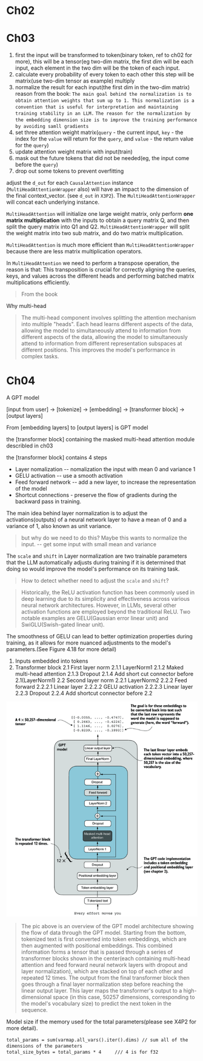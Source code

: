# Ch02
# Ch03
1. first the input will be transformed to token(binary token, ref to ch02 for more),
  this will be a tensor(eg two-dim matrix, the first dim will be each input, each element in the two dim
  will be the token of each input.
2. calculate every probability of every token to each other
  this step will be matrix(use two-dim tensor as example) multiply
3. normalize the result for each input(the first dim in the two-dim matrix)
   reason from the book:
  `The main goal behind the normalization is to obtain attention weights that sum up to 1. This normalization is a convention that is useful for interpretation and maintaining training stability in an LLM.`
  `The reason for the normalization by the embedding dimension size is to improve the training performance by avoiding samll gradients`
4. set three attention weight matrix(`query` - the current input, `key` - the index for the `value` will return for the `query`, and `value` - the return value for the `query`)
5. update attention weight matrix with input(train)
6. mask out the future tokens that did not be needed(eg, the input come before the `query`)
7. drop out some tokens to prevent overfitting


adjust the `d_out` for each `CausalAttention` instance (`MultiHeadAttentionWrapper` also) will have
an impact to the dimension of the final context_vector. (see `d_out` in `X3P2`).
The `MultiHeadAttentionWrapper` will concat each underlying instance.

`MultiHeadAttention` will initialize one large weight matrix, only perform **one matrix multiplication** with the inputs
to obtain a query matrix Q, and then split the query matrix into Q1 and Q2.
`MultiHeadAttentionWrapper` will split the weight matrix into two sub matrix, and do two matrix multiplication.

`MultiHeadAttention` is much more efficient than `MultiHeadAttentionWrapper` because there are less matrix multiplication operators.

In `MultiHeadAttention` we need to perform a transpose operation, the reason is that: 
This transposition is crucial for correctly aligning the queries, keys, and values across the different heads and 
performing batched matrix multiplications efficiently.
> From the book

Why multi-head 
> The multi-head component involves splitting the attention mechanism into multiple "heads".
> Each head learns different aspects of the data, allowing the model to simultaneously attend to information
> from different aspects of the data, allowing the model to simultaneously attend to information from
> different representation subspaces at different positions. This improves the model's performance in complex tasks.


# Ch04
 A GPT model
 
[input from user] -> [tokenize] -> [embedding] -> [transformer block] -> [output layers]

From [embedding layers] to [output layers] is GPT model

the [transformer block] containing the masked multi-head attention module describled in ch03

the [transformer block] contains 4 steps
- Layer nomalization   -- nomalization the input with mean 0 and variance 1
- GELU activation      -- use a smooth activation
- Feed forward network  -- add a new layer, to increase the representation of the model
- Shortcut connections  - preserve the flow of gradients during the backward pass in training.

The main idea behind layer normalization is to adjust the activations(outputs) of a neural network layer
to have a mean of 0 and a variance of 1, also known as unit variance.
> but why do we need to do this?
> Maybe this wants to normalize the input. -- get some input with small mean and variance

The `scale` and `shift` in Layer normalization are two trainable parameters that the LLM automatically adjusts during training
if it is determined that doing so would improve the model's performance on its training task.
> How to detect whether need to adjust the `scale` and `shift`?

> Historically, the ReLU activation function has been commonly used in deep learning due to its simplicity and effectiveness
> across various neural network architectures. However, in LLMs, several other activation functions are employed beyond
> the traditional ReLU. Two notable examples are GELU(Gaussian error linear unit) and SwiGLU(Swish-gated linear unit).

The smoothness of GELU can lead to better optimization properties during training, as it allows for more nuanced 
adjustments to the model's parameters.(See Figure 4.18 for more detail)


1. Inputs embedded into tokens
2. Transformer block
  2.1 First layer norm
    2.1.1 LayerNorm1 
    2.1.2 Maked multi-head attention
    2.1.3 Dropout
    2.1.4 Add short cut connector before 2.1(LayerNorm1)
  2.2 Second layer norm
    2.2.1 LayerNorm2
    2.2.2 Feed forward
      2.2.2.1 Linear layer
      2.2.2.2 GELU activation
      2.2.2.3 Linear layer
    2.2.3 Dropout
    2.2.4 Add shortcut connector before 2.2


![](https://raw.githubusercontent.com/klion26/ImageRepo/master/20250424190512.png)
> The pic above is an overview of the GPT model architecture showing the flow of data through the GPT model.
Starting from the bottom, tokenized text is first converted into token embeddings, which are then augmented with
> positional embeddings. This combined information forms a tensor that is passed through a series of
> transformer blocks shown in the center(each containing multi-head attention and feed forward neural network
> layers with dropout and layer normalization), which are stacked on top of each other and repeated 12 times.
> The output from the final transformer block then goes through a final layer normalization step before
> reaching the linear output layer. This layer maps the transformer's output to a high-dimensional space
> (in this case, 50257 dimensions, corresponding to the model's vocabulary size) to predict the next token in the sequence.


Model size if the memory used for the total parameters(please see X4P2 for more detail).
```
total_params = sum(varmap.all_vars().iter().dims) // sum all of the dimensions of the parameters
total_size_bytes = total_params * 4     /// 4 is for f32
```